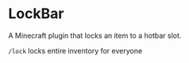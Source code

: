 # LockBar
A Minecraft plugin that locks an item to a hotbar slot.

`/lock` locks entire inventory for everyone